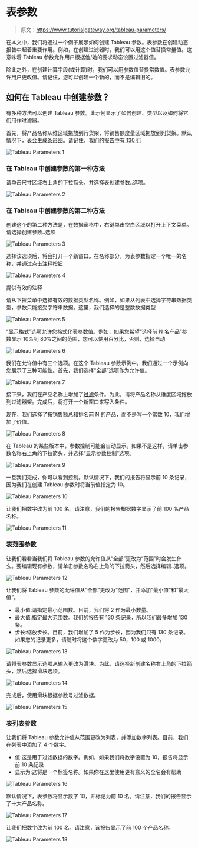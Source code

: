 # 表参数

> 原文：<https://www.tutorialgateway.org/tableau-parameters/>

在本文中，我们将通过一个例子展示如何创建 Tableau 参数。表参数在创建动态报告中起着重要作用。例如，在创建过滤器时，我们可以用这个值替换常量值。这意味着 Tableau 参数允许用户根据他/她的要求动态设置过滤器值。

除此之外，在创建计算字段(或计算)时，我们可以用参数值替换常数值。表参数允许用户更改值。请记住，您可以创建一个新的，而不是编辑旧的。

## 如何在 Tableau 中创建参数？

有多种方法可以创建 Tableau 参数。此示例显示了如何创建、类型以及如何将它们用作过滤器。

首先，将产品名称从维区域拖放到行货架，将销售额度量区域拖放到列货架。默认情况下，[表](https://www.tutorialgateway.org/tableau/)会生成[条形图](https://www.tutorialgateway.org/bar-chart-in-tableau/)。请记住，我们的[报告中有 130 行](https://www.tutorialgateway.org/tableau-reports/)

![Tableau Parameters 1](img/cfc83c530a5a70c73e80b92d75c919a4.png)

### 在 Tableau 中创建参数的第一种方法

请单击尺寸区域右上角的下拉箭头，并选择表创建参数..选项。

![Tableau Parameters 2](img/e059ede3a4b47cf717977f244c0dff3d.png)

### 在 Tableau 中创建参数的第二种方法

创建这个的第二种方法是，在数据窗格中，右键单击空白区域以打开上下文菜单。请选择创建参数..选项

![Tableau Parameters 3](img/c21f56b8117ded604af239ae4b593fcb.png)

选择该选项后，将会打开一个新窗口。在名称部分，为表参数指定一个唯一的名称，并通过点击注释按钮

![Tableau Parameters 4](img/501c3d1872e6ed76e25c9bb966bb2745.png)

提供有效的注释

请从下拉菜单中选择有效的数据类型名称。例如，如果从列表中选择字符串数据类型，参数只能接受字符串数据。这里，我们选择的是整数数据类型

![Tableau Parameters 5](img/58518678d7115db00e29105528fe8201.png)

“显示格式”选项允许您格式化表参数值。例如，如果您希望“选择前 N 名产品”参数显示 10%到 80%之间的范围，您可以使用百分比，否则，选择自动

![Tableau Parameters 6](img/30242bd19db51578b382217ec85a23bb.png)

我们在允许值中有三个选项。在这个 Tableau 参数示例中，我们通过一个示例向您展示了三种可能性。首先，我们选择“全部”选项作为允许值。

![Tableau Parameters 7](img/b8c566c47537a01944fa86572c53515f.png)

接下来，我们在产品名称上增加了[过滤](https://www.tutorialgateway.org/tableau-filters/)条件。为此，请将产品名称从维度区域拖放到过滤器架。完成后，将打开一个新窗口来写入条件。

现在，我们选择了按销售额总和排名前 N 的产品，而不是写一个常数 10，我们增加了价值。

![Tableau Parameters 8](img/1faa3176e6ed282f12362634debf9d80.png)

在 Tableau 的某些版本中，参数控制可能会自动显示。如果不是这样，请单击参数名称右上角的下拉箭头，并选择“显示参数控制”选项。

![Tableau Parameters 9](img/33667cf1a0cf4718a1c68483f7cd2fe6.png)

一旦我们完成，你可以看到控制。默认情况下，我们的报告将显示前 10 条记录，因为我们在创建 Tableau 参数时将当前值指定为 10。

![Tableau Parameters 10](img/48d4ca291a3f49d1fda87b9f5fac6af7.png)

让我们把数字改为前 100 名。请注意，我们的报告根据数字显示了前 100 名产品名称。

![Tableau Parameters 11](img/63793b4cae0ffd383e17b237f7e8f293.png)

### 表范围参数

让我们看看当我们将 Tableau 参数的允许值从“全部”更改为“范围”时会发生什么。要编辑现有参数，请单击参数名称右上角的下拉箭头，然后选择编辑..选项。

![Tableau Parameters 12](img/fd555d1b96ab63668105d1213b9ee116.png)

让我们将 Tableau 参数的允许值从“全部”更改为“范围”，并添加“最小值”和“最大值”。

*   最小值:请指定最小范围数。目前，我们将 2 作为最小数量。
*   最大值:指定最大范围数。我们的报告有 130 条记录，所以我们最多增加 130 条。
*   步长:缩放步长。目前，我们增加了 5 作为步长，因为我们只有 130 条记录。如果您的记录更多，请随时将这个数字更改为 50，100 或 1000。

![Tableau Parameters 13](img/8e7e54cabd8aea2cdccd92725f6a2edc.png)

请将表参数显示选项从输入更改为滑块。为此，请选择新创建名称右上角的下拉箭头，然后选择滑块选项。

![Tableau Parameters 14](img/a445c3e9e189efca543a510a23cbae71.png)

完成后，使用滑块根据参数号过滤数据。

![Tableau Parameters 15](img/486408d2e58263e9ee0cc2928e17eaf7.png)

### 表列表参数

让我们将 Tableau 参数允许值从范围更改为列表，并添加数字列表。目前，我们在列表中添加了 4 个数字。

*   值:这是用于过滤数据的数字。例如，如果我们将数字设置为 10，报告将显示前 10 条记录
*   显示为:这将是一个标签名称。如果你在这里使用更有意义的全名会有帮助

![Tableau Parameters 16](img/ab92cddc041563760fb0a165b44e3255.png)

默认情况下，表参数将显示数字 10，并标记为前 10 名。请注意，我们的报告显示了十大产品名称。

![Tableau Parameters 17](img/b8548208911cb6bd5e9cf197fce3a9c2.png)

让我们把数字改为前 100 名。请注意，该报告显示了前 100 个产品名称。

![Tableau Parameters 18](img/f309cce805aa62eb952a6caf56291f72.png)